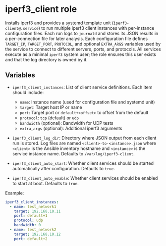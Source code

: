 # iperf3_client role

Installs iperf3 and provides a systemd template unit (`iperf3-client@.service`)
to run multiple iperf3 client instances with per-instance configuration files.
Each run logs to `journald` and stores its JSON results in a per-connection file
for later analysis. Each configuration file defines `TARGET_IP`, `TARGET_PORT`,
`PROTOCOL`, and optional `EXTRA_ARGS` variables used by the service to connect
to different servers, ports, and protocols. All services execute as a minimal
`iperf3` system user; the role ensures this user exists and that the log
directory is owned by it.

## Variables

- `iperf3_client_instances`: List of client service definitions. Each item
  should include:
  - `name`: Instance name (used for configuration file and systemd unit)
  - `target`: Target host IP or name
  - `port`: Target port or `default+<offset>` to offset from the default
  - `protocol`: `tcp` (default) or `udp`
  - `bandwidth` (optional): Bandwidth for UDP tests
  - `extra_args` (optional): Additional iperf3 arguments

- `iperf3_client_log_dir`: Directory where JSON output from each client run
  is stored. Log files are named `<client>-to-<instance>.json` where
  `<client>` is the Ansible inventory hostname and `<instance>` is the service
  instance name. Defaults to `/var/log/iperf3-client`.

- `iperf3_client_auto_start`: Whether client services should be started
  automatically after configuration. Defaults to `true`.
- `iperf3_client_auto_enable`: Whether client services should be enabled to
  start at boot. Defaults to `true`.

Example:

```yaml
iperf3_client_instances:
  - name: test_network1
    target: 192.168.10.11
    port: default+1
    protocol: udp
    bandwidth: 0
  - name: test_network2
    target: 192.168.10.12
    port: default+2
```
